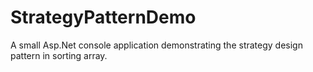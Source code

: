 # StrategyPatternDemo
A small Asp.Net console application demonstrating the strategy design pattern in sorting array.
